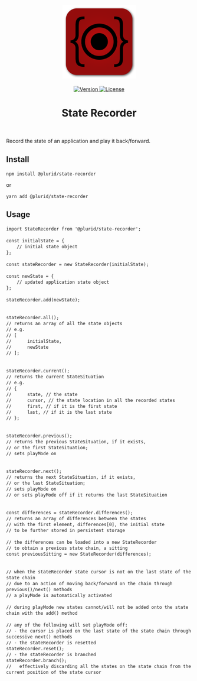 <p align="center">
    <img src="https://raw.githubusercontent.com/plurid/state-recorder/master/about/identity/state-recorder-logo.png" height="200px">
    <br />
    <br />
    <a target="_blank" href="https://www.npmjs.com/package/@plurid/state-recorder">
        <img src="https://img.shields.io/npm/v/@plurid/state-recorder.svg?logo=npm&colorB=940c0c&style=for-the-badge" alt="Version">
    </a>
    <a href="https://github.com/plurid/state-recorder/blob/master/LICENSE">
        <img src="https://img.shields.io/badge/license-MIT-blue.svg?colorB=940c0c&style=for-the-badge" alt="License">
    </a>
</p>



<h1 align="center">
    State Recorder
</h1>



<br />



Record the state of an application and play it back/forward.


## Install

    npm install @plurid/state-recorder

or

    yarn add @plurid/state-recorder


## Usage

    import StateRecorder from '@plurid/state-recorder';

    const initialState = {
        // initial state object
    };

    const stateRecorder = new StateRecorder(initialState);

    const newState = {
        // updated application state object
    };

    stateRecorder.add(newState);


    stateRecorder.all();
    // returns an array of all the state objects
    // e.g.
    // [
    //      initialState,
    //      newState
    // ];


    stateRecorder.current();
    // returns the current StateSituation
    // e.g.
    // {
    //      state, // the state
    //      cursor, // the state location in all the recorded states
    //      first, // if it is the first state
    //      last, // if it is the last state
    // };


    stateRecorder.previous();
    // returns the previous StateSituation, if it exists,
    // or the first StateSituation;
    // sets playMode on


    stateRecorder.next();
    // returns the next StateSituation, if it exists,
    // or the last StateSituation;
    // sets playMode on
    // or sets playMode off if it returns the last StateSituation


    const differences = stateRecorder.differences();
    // returns an array of differences between the states
    // with the first element, differences[0], the initial state
    // to be further stored in persistent storage

    // the differences can be loaded into a new StateRecorder
    // to obtain a previous state chain, a sitting
    const previousSitting = new StateRecorder(differences);


    // when the stateRecorder state cursor is not on the last state of the state chain
    // due to an action of moving back/forward on the chain through previous()/next() methods
    // a playMode is automatically activated

    // during playMode new states cannot/will not be added onto the state chain with the add() method

    // any of the following will set playMode off:
    // - the cursor is placed on the last state of the state chain through successive next() methods
    // - the stateRecorder is resetted
    stateRecorder.reset();
    // - the stateRecorder is branched
    stateRecorder.branch();
    //   effectively discarding all the states on the state chain from the current position of the state cursor
